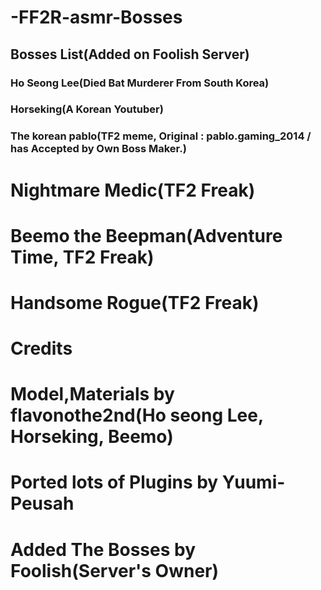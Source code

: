 # -FF2R-asmr-Bosses #

## Bosses List(Added on Foolish Server) ##

### Ho Seong Lee(Died Bat Murderer From South Korea) ###

### Horseking(A Korean Youtuber) ###

### The korean pablo(TF2 meme, Original : pablo.gaming_2014 / has Accepted by Own Boss Maker.)

# Nightmare Medic(TF2 Freak)

# Beemo the Beepman(Adventure Time, TF2 Freak)

# Handsome Rogue(TF2 Freak)

# Credits 

# Model,Materials by flavonothe2nd(Ho seong Lee, Horseking, Beemo)

# Ported lots of Plugins by Yuumi-Peusah

# Added The Bosses by Foolish(Server's Owner)

